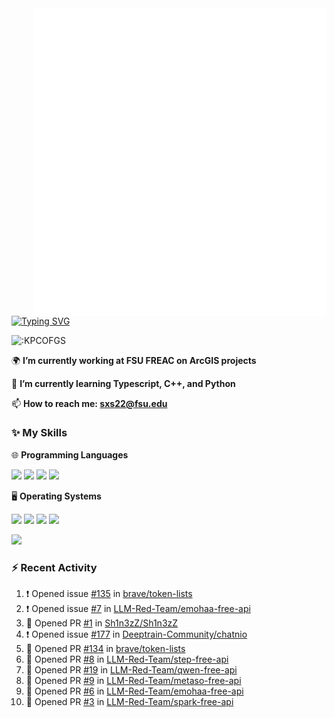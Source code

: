 <img align="right" width="470" src="github-metrics.svg">

[![Typing SVG](https://readme-typing-svg.herokuapp.com?duration=2500&vCenter=true&width=200&height=40&lines=Hello+World+👋)](https://git.io/typing-svg)

<img src="https://count.getloli.com/get/@:KPCOFGS" alt=":KPCOFGS" />

🌍 **I’m currently working at FSU FREAC on ArcGIS projects**

🌱 **I’m currently learning Typescript, C++, and Python**

📫 **How to reach me: sxs22@fsu.edu**

### ✨ **My Skills**

🌐 **Programming Languages**

![](https://img.shields.io/badge/-Python-3e74a2?style=flat-square&logo=Python&logoColor=fff)
![](https://img.shields.io/badge/C++-blue.svg?style=flat&logo=c%2B%2B&logoColor=fff)
![](https://img.shields.io/badge/-JavaScript-fcc624?style=flat-square&logo=JavaScript&logoColor=fff)
![](https://img.shields.io/badge/-TypeScript-3178C6?style=flat-square&logo=TypeScript&logoColor=fff)

🖥️ **Operating Systems**

[![](https://img.shields.io/badge/-Linux-4fc08d?style=flat-square&logo=Linux&logoColor=fff)](https://www.linuxfoundation.org/)
[![](https://img.shields.io/badge/LinuxMint-47A248?style=flat-square&logo=linuxmint&logoColor=fff)](https://linuxmint.com/)
[![](https://img.shields.io/badge/Windows11-0078d6?style=flat-square&logo=windows&logoColor=fff)](https://www.microsoft.com/software-download/windows11)
[![](https://img.shields.io/badge/Ubuntu-E95420?style=flat-square&logo=ubuntu&logoColor=white)](https://ubuntu.com/download)

<a>
  <img src="https://github-readme-stats.vercel.app/api?username=KPCOFGS&theme=tokyonight&show_icons=true">
</a>

### ⚡ **Recent Activity**
<!--START_SECTION:activity-->
1. ❗ Opened issue [#135](https://github.com/brave/token-lists/issues/135) in [brave/token-lists](https://github.com/brave/token-lists)
2. ❗ Opened issue [#7](https://github.com/LLM-Red-Team/emohaa-free-api/issues/7) in [LLM-Red-Team/emohaa-free-api](https://github.com/LLM-Red-Team/emohaa-free-api)
3. 💪 Opened PR [#1](https://github.com/Sh1n3zZ/Sh1n3zZ/pull/1) in [Sh1n3zZ/Sh1n3zZ](https://github.com/Sh1n3zZ/Sh1n3zZ)
4. ❗ Opened issue [#177](https://github.com/Deeptrain-Community/chatnio/issues/177) in [Deeptrain-Community/chatnio](https://github.com/Deeptrain-Community/chatnio)
5. 💪 Opened PR [#134](https://github.com/brave/token-lists/pull/134) in [brave/token-lists](https://github.com/brave/token-lists)
6. 💪 Opened PR [#8](https://github.com/LLM-Red-Team/step-free-api/pull/8) in [LLM-Red-Team/step-free-api](https://github.com/LLM-Red-Team/step-free-api)
7. 💪 Opened PR [#19](https://github.com/LLM-Red-Team/qwen-free-api/pull/19) in [LLM-Red-Team/qwen-free-api](https://github.com/LLM-Red-Team/qwen-free-api)
8. 💪 Opened PR [#9](https://github.com/LLM-Red-Team/metaso-free-api/pull/9) in [LLM-Red-Team/metaso-free-api](https://github.com/LLM-Red-Team/metaso-free-api)
9. 💪 Opened PR [#6](https://github.com/LLM-Red-Team/emohaa-free-api/pull/6) in [LLM-Red-Team/emohaa-free-api](https://github.com/LLM-Red-Team/emohaa-free-api)
10. 💪 Opened PR [#3](https://github.com/LLM-Red-Team/spark-free-api/pull/3) in [LLM-Red-Team/spark-free-api](https://github.com/LLM-Red-Team/spark-free-api)
<!--END_SECTION:activity-->

